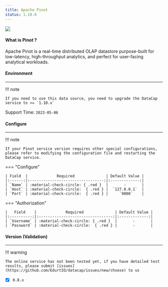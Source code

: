 ```yaml
---
title: Apache Pinot
status: 1.10.0
---
```


<img src="/assets/plugin/pinot.svg" class="connector-content-logo" />

#### What is Pinot ?

Apache Pinot is a real-time distributed OLAP datastore purpose-built for low-latency, high-throughput analytics, and perfect for user-facing analytical workloads.

#### Environment

---

!!! note

    If you need to use this data source, you need to upgrade the DataCap service to >= `1.10.x`

Support Time: `2023-05-06`

#### Configure

---


!!! note

    If your Pinot service version requires other special configurations, please refer to modifying the configuration file and restarting the DataCap service.

=== "Configure"

    | Field  |             Required              | Default Value |
    |:------:|:---------------------------------:|:-------------:|
    | `Name` | :material-check-circle: { .red }  |       -       |
    | `Host` | :material-check-circle:  { .red } |  `127.0.0.1`  |
    | `Port` | :material-check-circle:  { .red } |     `9000`    |

=== "Authorization"

    |   Field    |             Required              | Default Value |
    |:----------:|:---------------------------------:|:-------------:|
    | `Username` | :material-check-circle: { .red }  |       -       |
    | `Password` | :material-check-circle:  { .red } |       -       |

#### Version (Validation)

---

!!! warning

    The online service has not been tested yet, if you have detailed test results, please submit [issues](https://github.com/EdurtIO/datacap/issues/new/choose) to us

- [x] `0.8.x`
